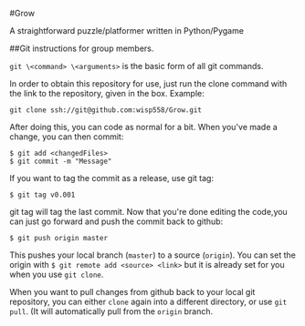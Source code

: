 #Grow

A straightforward puzzle/platformer written in Python/Pygame 

##Git instructions for group members.

`git \<command> \<arguments>`  is the basic form of all git commands.

In order to obtain this repository for use, just run the clone command with the link to the repository, given in the box. Example:

	git clone ssh://git@github.com:wisp558/Grow.git

After doing this, you can code as normal for a bit. When you've made a change, you can then commit: 

	$ git add <changedFiles>
	$ git commit -m "Message"

If you want to tag the commit as a release, use git tag:

	$ git tag v0.001

git tag will tag the last commit. Now that you're done editing the code,you can just go forward and push the commit back to github:

	$ git push origin master

This pushes your local branch (`master`)  to a source (`origin`). You can set the origin with `$ git remote add <source> <link>` but it is already set for you when you use `git clone`.

When you want to pull changes from github back to your local git repository, you can either `clone` again into a different directory, or use `git pull`. (It will automatically pull from the `origin` branch.
